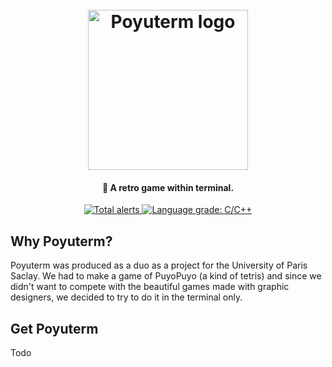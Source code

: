 <h1 align="center">
  <br>
  <img src="todo" alt="Poyuterm logo" width="256">
  <br>
</h1>

<h4 align="center">👾 A retro game within terminal.</h4>

<p align="center">
    <a href="https://lgtm.com/projects/g/Th0rgal/poyuterm/alerts/">
        <img alt="Total alerts" src="https://img.shields.io/lgtm/alerts/g/Th0rgal/poyuterm.svg?logo=lgtm"/>
    </a>
    <a href="https://lgtm.com/projects/g/Th0rgal/poyuterm/context:cpp">
        <img alt="Language grade: C/C++" src="https://img.shields.io/lgtm/grade/cpp/g/Th0rgal/poyuterm.svg?logo=lgtm"/>
    </a>
</p>

## Why Poyuterm?
Poyuterm was produced as a duo as a project for the University of Paris Saclay. We had to make a game of PuyoPuyo (a kind of tetris) and since we didn't want to compete with the beautiful games made with graphic designers, we decided to try to do it in the terminal only.

## Get Poyuterm
Todo